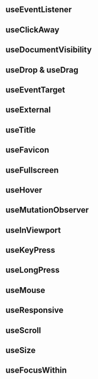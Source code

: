 ## useEventListener

## useClickAway

## useDocumentVisibility

## useDrop & useDrag

## useEventTarget

## useExternal

## useTitle

## useFavicon

## useFullscreen

## useHover

## useMutationObserver

## useInViewport

## useKeyPress

## useLongPress

## useMouse

## useResponsive

## useScroll

## useSize

## useFocusWithin
